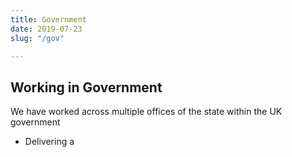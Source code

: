 ```yaml
---
title: Government
date: 2019-07-23
slug: "/gov"

---
```

## Working in Government

We have worked across multiple offices of the state within the UK government

* Delivering a  